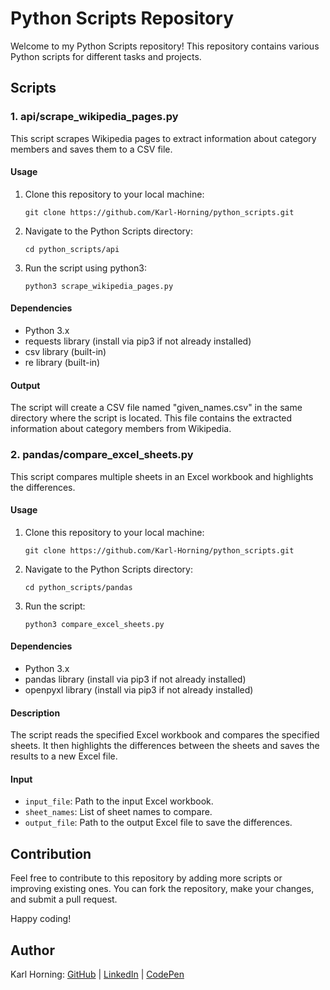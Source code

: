 # Python Scripts Repository

Welcome to my Python Scripts repository! This repository contains various Python scripts for different tasks and projects.

## Scripts

### 1. api/scrape_wikipedia_pages.py

This script scrapes Wikipedia pages to extract information about category members and saves them to a CSV file.

#### Usage

1. Clone this repository to your local machine:
   ```
   git clone https://github.com/Karl-Horning/python_scripts.git
   ```

2. Navigate to the Python Scripts directory:
   ```
   cd python_scripts/api
   ```

3. Run the script using python3:
   ```
   python3 scrape_wikipedia_pages.py
   ```

#### Dependencies

- Python 3.x
- requests library (install via pip3 if not already installed)
- csv library (built-in)
- re library (built-in)

#### Output

The script will create a CSV file named "given_names.csv" in the same directory where the script is located. This file contains the extracted information about category members from Wikipedia.

### 2. pandas/compare_excel_sheets.py

This script compares multiple sheets in an Excel workbook and highlights the differences.

#### Usage

1. Clone this repository to your local machine:
   ```
   git clone https://github.com/Karl-Horning/python_scripts.git
   ```

2. Navigate to the Python Scripts directory:
   ```
   cd python_scripts/pandas
   ```

3. Run the script:
   ```
   python3 compare_excel_sheets.py
   ```

#### Dependencies

- Python 3.x
- pandas library (install via pip3 if not already installed)
- openpyxl library (install via pip3 if not already installed)

#### Description

The script reads the specified Excel workbook and compares the specified sheets. It then highlights the differences between the sheets and saves the results to a new Excel file.

#### Input

- `input_file`: Path to the input Excel workbook.
- `sheet_names`: List of sheet names to compare.
- `output_file`: Path to the output Excel file to save the differences.

## Contribution

Feel free to contribute to this repository by adding more scripts or improving existing ones. You can fork the repository, make your changes, and submit a pull request.

Happy coding!

## Author

Karl Horning: [GitHub](https://github.com/Karl-Horning/) | [LinkedIn](https://www.linkedin.com/in/karl-horning/) | [CodePen](https://codepen.io/karlhorning)
